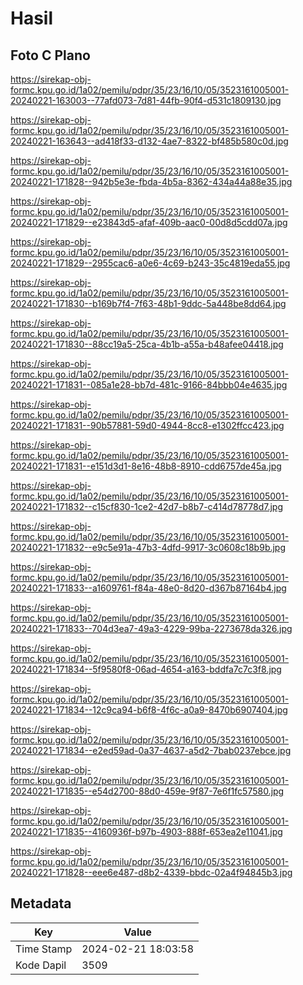 # Hasil

## Foto C Plano

https://sirekap-obj-formc.kpu.go.id/1a02/pemilu/pdpr/35/23/16/10/05/3523161005001-20240221-163003--77afd073-7d81-44fb-90f4-d531c1809130.jpg

https://sirekap-obj-formc.kpu.go.id/1a02/pemilu/pdpr/35/23/16/10/05/3523161005001-20240221-163643--ad418f33-d132-4ae7-8322-bf485b580c0d.jpg

https://sirekap-obj-formc.kpu.go.id/1a02/pemilu/pdpr/35/23/16/10/05/3523161005001-20240221-171828--942b5e3e-fbda-4b5a-8362-434a44a88e35.jpg

https://sirekap-obj-formc.kpu.go.id/1a02/pemilu/pdpr/35/23/16/10/05/3523161005001-20240221-171829--e23843d5-afaf-409b-aac0-00d8d5cdd07a.jpg

https://sirekap-obj-formc.kpu.go.id/1a02/pemilu/pdpr/35/23/16/10/05/3523161005001-20240221-171829--2955cac6-a0e6-4c69-b243-35c4819eda55.jpg

https://sirekap-obj-formc.kpu.go.id/1a02/pemilu/pdpr/35/23/16/10/05/3523161005001-20240221-171830--b169b7f4-7f63-48b1-9ddc-5a448be8dd64.jpg

https://sirekap-obj-formc.kpu.go.id/1a02/pemilu/pdpr/35/23/16/10/05/3523161005001-20240221-171830--88cc19a5-25ca-4b1b-a55a-b48afee04418.jpg

https://sirekap-obj-formc.kpu.go.id/1a02/pemilu/pdpr/35/23/16/10/05/3523161005001-20240221-171831--085a1e28-bb7d-481c-9166-84bbb04e4635.jpg

https://sirekap-obj-formc.kpu.go.id/1a02/pemilu/pdpr/35/23/16/10/05/3523161005001-20240221-171831--90b57881-59d0-4944-8cc8-e1302ffcc423.jpg

https://sirekap-obj-formc.kpu.go.id/1a02/pemilu/pdpr/35/23/16/10/05/3523161005001-20240221-171831--e151d3d1-8e16-48b8-8910-cdd6757de45a.jpg

https://sirekap-obj-formc.kpu.go.id/1a02/pemilu/pdpr/35/23/16/10/05/3523161005001-20240221-171832--c15cf830-1ce2-42d7-b8b7-c414d78778d7.jpg

https://sirekap-obj-formc.kpu.go.id/1a02/pemilu/pdpr/35/23/16/10/05/3523161005001-20240221-171832--e9c5e91a-47b3-4dfd-9917-3c0608c18b9b.jpg

https://sirekap-obj-formc.kpu.go.id/1a02/pemilu/pdpr/35/23/16/10/05/3523161005001-20240221-171833--a1609761-f84a-48e0-8d20-d367b87164b4.jpg

https://sirekap-obj-formc.kpu.go.id/1a02/pemilu/pdpr/35/23/16/10/05/3523161005001-20240221-171833--704d3ea7-49a3-4229-99ba-2273678da326.jpg

https://sirekap-obj-formc.kpu.go.id/1a02/pemilu/pdpr/35/23/16/10/05/3523161005001-20240221-171834--5f9580f8-06ad-4654-a163-bddfa7c7c3f8.jpg

https://sirekap-obj-formc.kpu.go.id/1a02/pemilu/pdpr/35/23/16/10/05/3523161005001-20240221-171834--12c9ca94-b6f8-4f6c-a0a9-8470b6907404.jpg

https://sirekap-obj-formc.kpu.go.id/1a02/pemilu/pdpr/35/23/16/10/05/3523161005001-20240221-171834--e2ed59ad-0a37-4637-a5d2-7bab0237ebce.jpg

https://sirekap-obj-formc.kpu.go.id/1a02/pemilu/pdpr/35/23/16/10/05/3523161005001-20240221-171835--e54d2700-88d0-459e-9f87-7e6f1fc57580.jpg

https://sirekap-obj-formc.kpu.go.id/1a02/pemilu/pdpr/35/23/16/10/05/3523161005001-20240221-171835--4160936f-b97b-4903-888f-653ea2e11041.jpg

https://sirekap-obj-formc.kpu.go.id/1a02/pemilu/pdpr/35/23/16/10/05/3523161005001-20240221-171828--eee6e487-d8b2-4339-bbdc-02a4f94845b3.jpg


## Metadata

| Key        | Value               |
| ---------- | ------------------- |
| Time Stamp | 2024-02-21 18:03:58 |
| Kode Dapil | 3509                |



